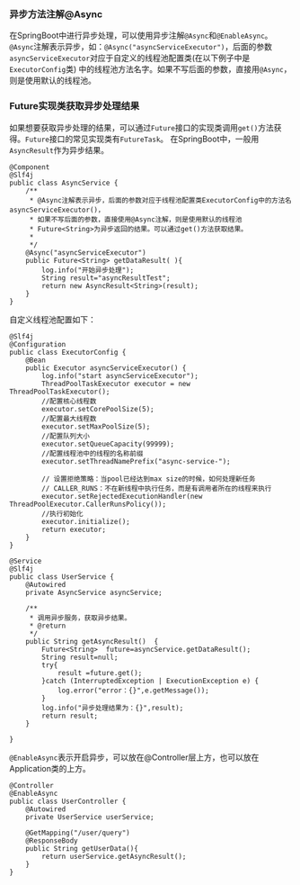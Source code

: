 ### 异步方法注解@Async

在SpringBoot中进行异步处理，可以使用异步注解`@Async`和`@EnableAsync`。`@Async`注解表示异步，如：`@Async("asyncServiceExecutor")`，后面的参数`asyncServiceExecutor`对应于自定义的线程池配置类(在以下例子中是`ExecutorConfig`类) 中的线程池方法名字。如果不写后面的参数，直接用`@Async`，则是使用默认的线程池。



### Future实现类获取异步处理结果

如果想要获取异步处理的结果，可以通过`Future`接口的实现类调用`get()`方法获得。`Future`接口的常见实现类有`FutureTask`。
在SpringBoot中，一般用 `AsyncResult`作为异步结果。



```
@Component
@Slf4j
public class AsyncService {
    /**
     * @Async注解表示异步，后面的参数对应于线程池配置类ExecutorConfig中的方法名asyncServiceExecutor()，
     * 如果不写后面的参数，直接使用@Async注解，则是使用默认的线程池
     * Future<String>为异步返回的结果。可以通过get()方法获取结果。
     *
     */
    @Async("asyncServiceExecutor")
    public Future<String> getDataResult( ){
        log.info("开始异步处理");
        String result="asyncResultTest";
        return new AsyncResult<String>(result);
    }
}
```



自定义线程池配置如下：

```
@Slf4j
@Configuration
public class ExecutorConfig {
    @Bean
    public Executor asyncServiceExecutor() {
        log.info("start asyncServiceExecutor");
        ThreadPoolTaskExecutor executor = new ThreadPoolTaskExecutor();
        //配置核心线程数
        executor.setCorePoolSize(5);
        //配置最大线程数
        executor.setMaxPoolSize(5);
        //配置队列大小
        executor.setQueueCapacity(99999);
        //配置线程池中的线程的名称前缀
        executor.setThreadNamePrefix("async-service-");

        // 设置拒绝策略：当pool已经达到max size的时候，如何处理新任务
        // CALLER_RUNS：不在新线程中执行任务，而是有调用者所在的线程来执行
        executor.setRejectedExecutionHandler(new ThreadPoolExecutor.CallerRunsPolicy());
        //执行初始化
        executor.initialize();
        return executor;
    }
}
```



```
@Service
@Slf4j
public class UserService {
    @Autowired
    private AsyncService asyncService;

    /**
     * 调用异步服务，获取异步结果。
     * @return
     */
    public String getAsyncResult()  {
        Future<String>  future=asyncService.getDataResult();
        String result=null;
        try{
            result =future.get();
        }catch (InterruptedException | ExecutionException e) {
            log.error("error：{}",e.getMessage());
        }
        log.info("异步处理结果为：{}",result);
        return result;
    }

}
```



`@EnableAsync`表示开启异步，可以放在@Controller层上方，也可以放在Application类的上方。

```
@Controller
@EnableAsync
public class UserController {
    @Autowired
    private UserService userService;

    @GetMapping("/user/query")
    @ResponseBody
    public String getUserData(){
        return userService.getAsyncResult();
    }
}
```